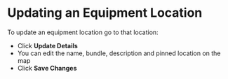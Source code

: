 # Updating an Equipment Location

To update an equipment location go to that location:

* Click **Update Details**
* You can edit the name, bundle, description and pinned location on the map
* Click **Save Changes** 

